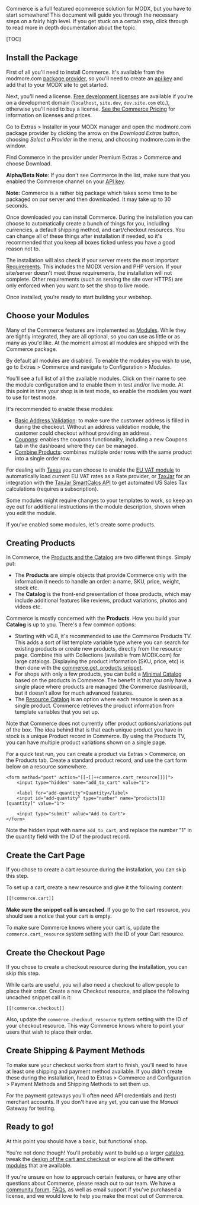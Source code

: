 Commerce is a full featured ecommerce solution for MODX, but you have to start somewhere! This document will guide you through the necessary steps on a fairly high level. If you get stuck on a certain step, click through to read more in depth documentation about the topic.

[TOC]

## Install the Package

First of all you'll need to install Commerce. It's available from the modmore.com [package provider](https://www.modmore.com/about/package-provider/), so you'll need to create an [api key](https://www.modmore.com/account/api-keys/) and add that to your MODX site to get started.
 
Next, you'll need a license. [Free development licenses](https://www.modmore.com/free-development-licenses/) are available if you're on a development domain (`localhost`, `site.dev`, `dev.site.com` etc.), otherwise you'll need to buy a license. [See the Commerce Pricing](https://www.modmore.com/commerce/pricing/) for information on licenses and prices.

Go to Extras > Installer in your MODX manager and open the modmore.com package provider by clicking the arrow on the _Download Extras_ button, choosing _Select a Provider_ in the menu, and choosing modmore.com in the window. 

Find Commerce in the provider under Premium Extras > Commerce and choose Download.

**Alpha/Beta Note**: If you don't see Commerce in the list, make sure that you enabled the Commerce channel on your [API key](https://www.modmore.com/account/api-keys/).

**Note:** Commerce is a rather big package which takes some time to be packaged on our server and then downloaded. It may take up to 30 seconds. 

Once downloaded you can install Commerce. During the installation you can choose to automatically create a bunch of things for you, including currencies, a default shipping method, and cart/checkout resources. You can change all of these things after installation if needed, so it's recommended that you keep all boxes ticked unless you have a good reason not to.

The installation will also check if your server meets the most important [Requirements](Requirements). This includes the MODX version and PHP version. If your site/server doesn't meet those requirements, the installation will not complete. Other requirements (such as serving the site over HTTPS) are only enforced when you want to set the shop to live mode.

Once installed, you're ready to start building your webshop.

## Choose your Modules

Many of the Commerce features are implemented as [Modules](Modules). While they are tightly integrated, they are all optional, so you can use as little or as many as you'd like. At the moment almost all modules are shipped with the Commerce package.

By default all modules are disabled. To enable the modules you wish to use, go to Extras > Commerce and navigate to Configuration > Modules.

You'll see a full list of all the available modules. Click on their name to see the module configuration and to enable them in test and/or live mode. At this point in time your shop is in test mode, so enable the modules you want to use for test mode. 

It's recommended to enable these modules:

- [Basic Address Validation](Modules/Address_Validation/Basic): to make sure the customer address is filled in during the checkout. Without an address validation module, the customer could checkout without providing an address.
- [Coupons](Modules/Cart/Coupons): enables the coupons functionality, including a new Coupons tab in the dashboard where they can be managed.
- [Combine Products](Modules/Cart/CombineProducts): combines multiple order rows with the same product into a single order row. 

For dealing with [Taxes](Taxes) you can choose to enable the [EU VAT module](Modules/Taxes/EUVat) to automatically load current EU VAT rates as a Rate provider, or [TaxJar](Modules/Taxes/TaxJar) for an integration with the [TaxJar SmartCalcs API](https://www.taxjar.com/smartcalcs/) to get automated US Sales Tax calculations (requires a subscription).

Some modules might require changes to your templates to work, so keep an eye out for additional instructions in the module description, shown when you edit the module. 

If you've enabled some modules, let's create some products.

## Creating Products

In Commerce, the [Products and the Catalog](Product_Catalog) are two different things. Simply put:

- The **Products** are simple objects that provide Commerce only with the information it needs to handle an order: a name, SKU, price, weight, stock etc. 
- The **Catalog** is the front-end presentation of those products, which may include additional features like reviews, product variations, photos and videos etc.

Commerce is mostly concerned with the **Products**. How you build your **Catalog** is up to you. There's a few common options:


- Starting with v0.8, it's recommended to use the Commerce Products TV. This adds a sort of list template variable type where you can search for existing products or create new products, directly from the resource page. Combine this with Collections (available from MODX.com) for large catalogs. Displaying the product information (SKU, price, etc) is then done with the [commerce.get_products snippet](Snippets/get_products). 
- For shops with only a few products, you can build a [Minimal Catalog](Product_Catalog/Minimal) based on the products in Commerce. The benefit is that you only have a single place where products are managed (the Commerce dashboard), but it doesn't allow for much advanced features.
- The [Resource Catalog](Product_Catalog/Resource) is an option where each resource is seen as a single product. Commerce retrieves the product information from template variables that you set up.

Note that Commerce does not currently offer product options/variations out of the box. The idea behind that is that each unique product you have in stock is a unique Product record in Commerce. By using the Products TV, you can have multiple product variations shown on a single page.  

For a quick test run, you can create a product via Extras > Commerce, on the Products tab. Create a standard product record, and use the cart form below on a resource somewhere.

````
<form method="post" action="[[~[[++commerce.cart_resource]]]]">
    <input type="hidden" name="add_to_cart" value="1">
    
    <label for="add-quantity">Quantity</label>
    <input id="add-quantity" type="number" name="products[1][quantity]" value="1">
    
    <input type="submit" value="Add to Cart">
</form>
````

Note the hidden input with name `add_to_cart`, and replace the number "1" in the quantity field with the ID of the product record. 

## Create the Cart Page

If you chose to create a cart resource during the installation, you can skip this step. 

To set up a cart, create a new resource and give it the following content:

```` html
[[!commerce.cart]]
````

**Make sure the snippet call is uncached**. If you go to the cart resource, you should see a notice that your cart is empty. 

To make sure Commerce knows where your cart is, update the `commerce.cart_resource` system setting with the ID of your Cart resource.

## Create the Checkout Page

If you chose to create a checkout resource during the installation, you can skip this step. 

While carts are useful, you will also need a checkout to allow people to place their order. Create a new Checkout resource, and place the following uncached snippet call in it:

````
[[!commerce.checkout]]
````

Also, update the `commerce.checkout_resource` system setting with the ID of your checkout resource. This way Commerce knows where to point your users that wish to place their order.

## Create Shipping & Payment Methods

To make sure your checkout works from start to finish, you'll need to have at least one shipping and payment method available. If you didn't create these during the installation, head to Extras > Commerce and Configuration > Payment Methods and Shipping Methods to set them up.

For the payment gateways you'll often need API credentials and (test) merchant accounts. If you don't have any yet, you can use the _Manual_ Gateway for testing.

## Ready to go!

At this point you should have a basic, but functional shop. 

You're not done though! You'll probably want to build up a larger [catalog](Product_Catalog), tweak the [design of the cart and checkout](Front-end_Theming) or explore all the different [modules](Modules) that are available.

If you're unsure on how to approach certain features, or have any other questions about Commerce, please reach out to our team. We have a [community forum](https://forum.modmore.com/c/commerce), [FAQs](https://support.modmore.com/faq/13-commerce), as well as email support if you've purchased a license, and we would love to help you make the most out of Commerce.
